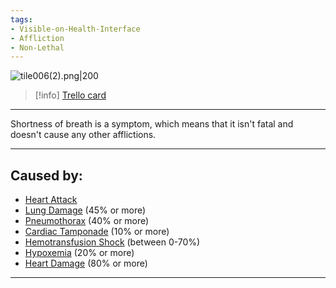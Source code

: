 ```yaml
---
tags:
- Visible-on-Health-Interface
- Affliction
- Non-Lethal
---
```


![tile006(2).png\|200](/Symptoms/Shortness%20of%20Breath%20-%20Attachments/6718845db30472d958dd7a63.png)

> [!info] [Trello card](https://trello.com/c/u1DGKXfK/8-shortness-of-breath)

---

Shortness of breath is a symptom, which means that it isn't fatal and doesn't cause any other afflictions.

---

## Caused by:

- [Heart Attack](../Heart/Heart%20Attack.md)
- [Lung Damage](../Lungs/Lung%20Damage.md) (45% or more)
- [Pneumothorax](../Lungs/Pneumothorax.md) (40% or more)
- [Cardiac Tamponade](../Heart/Cardiac%20Tamponade.md) (10% or more)
- [Hemotransfusion Shock](../Blood/Hemotransfusion%20Shock.md) (between 0-70%)
- [Hypoxemia](../Blood/Hypoxemia.md) (20% or more)
- [Heart Damage](../Heart/Heart%20Damage.md) (80% or more)

---

